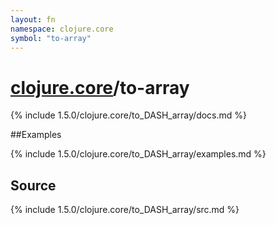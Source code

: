 ```yaml
---
layout: fn
namespace: clojure.core
symbol: "to-array"
---
```


# [clojure.core](../)/to-array

{% include 1.5.0/clojure.core/to_DASH_array/docs.md %}

##Examples

{% include 1.5.0/clojure.core/to_DASH_array/examples.md %}
## Source
{% include 1.5.0/clojure.core/to_DASH_array/src.md %}

